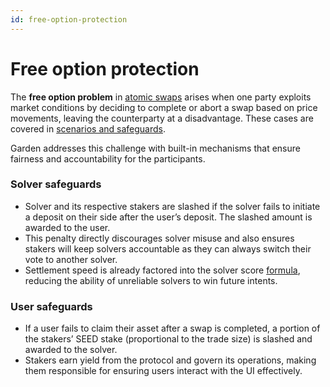 ```yaml
---
id: free-option-protection
---
```


# Free option protection

The **free option problem** in [atomic swaps](../introduction/AtomicSwaps.mdx) arises when one party exploits market conditions by deciding to complete or abort a swap based on price movements, leaving the counterparty at a disadvantage. These cases are covered in [scenarios and safeguards](../introduction/AtomicSwaps.mdx#scenarios-and-safeguards).

Garden addresses this challenge with built-in mechanisms that ensure fairness and accountability for the participants.

### **Solver safeguards**

* Solver and its respective stakers are slashed if the solver fails to initiate a deposit on their side after the user’s deposit. The slashed amount is awarded to the user.
* This penalty directly discourages solver misuse and also ensures stakers will keep solvers accountable as they can always switch their vote to another solver.
* Settlement speed is already factored into the solver score [formula](../introduction/Auctions.md), reducing the ability of unreliable solvers to win future intents.

### **User safeguards**

* If a user fails to claim their asset after a swap is completed, a portion of the stakers’ SEED stake (proportional to the trade size) is slashed and awarded to the solver.&#x20;
* Stakers earn yield from the protocol and govern its operations, making them responsible for ensuring users interact with the UI effectively.&#x20;